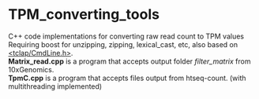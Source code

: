 # TPM_converting_tools
C++ code implementations for converting raw read count to TPM values
<br>Requiring boost for unzipping, zipping, lexical_cast, etc, also based on [<tclap/CmdLine.h>](https://github.com/xguerin/tclap).
<br>**Matrix_read.cpp** is a program that accepts output folder *filter_matrix* from 10xGenomics.
<br>**TpmC.cpp** is a program that accepts files output from htseq-count. (with multithreading implemented)
